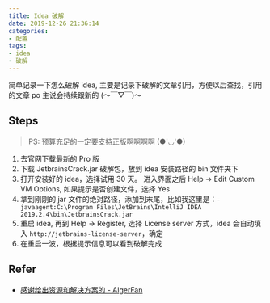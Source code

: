 ```yaml
---
title: Idea 破解
date: 2019-12-26 21:36:14
categories:
- 配置
tags:
- idea
- 破解
---
```

简单记录一下怎么破解 idea, 主要是记录下破解的文章引用，方便以后查找，引用的文章 po 主说会持续跟新的 (～￣▽￣)～

## Steps

> PS: 预算充足的一定要支持正版啊啊啊啊 (●'◡'●)

1. 去官网下载最新的 Pro 版
1. 下载 JetbrainsCrack.jar 破解包，放到 idea 安装路径的 bin 文件夹下
1. 打开安装好的 idea，选择试用 30 天。 进入界面之后 Help -> Edit Custom VM Options, 如果提示是否创建文件，选择 Yes
1. 拿到刚刚的 jar 文件的绝对路径，添加到末尾，比如我这里是：`-javaagent:C:\Program Files\JetBrains\IntelliJ IDEA 2019.2.4\bin\JetbrainsCrack.jar`
1. 重启 idea, 再到 Help -> Register, 选择 License server 方式，idea 会自动填入 `http://jetbrains-license-server`，确定
1. 在重启一波，根据提示信息可以看到破解完成

## Refer

* [感谢给出资源和解决方案的 - AlgerFan](https://www.algerfan.cn/articles/2019/03/06/1551868940012.html)
